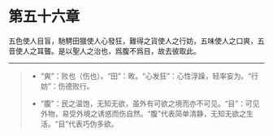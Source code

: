 # 第五十六章

五色使人目盲，馳騁田獵使人心發狂，難得之貨使人之行妨，五味使人之口爽，五音使人之耳聾。是以聖人之治也，爲腹不爲目，故去彼取此。

---

> + “爽”：败也（伤也）。“田”：畋。“心发狂”：心性浮躁，轻率妄为。“行妨”：伤德败行。
>
> + “腹”：民之温饱，无知无欲，虽外有可欲之境而亦不可见。“目”：可见外物，易受外境之诱惑而伤自然。“腹”代表简单清静，无知无欲之生活。“目”代表巧伪多欲。

